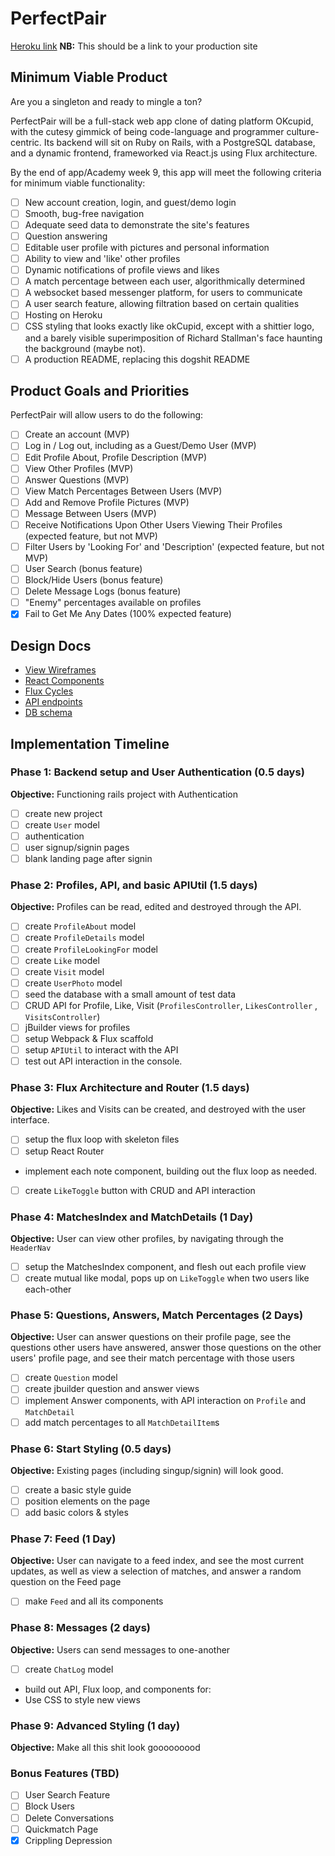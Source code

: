# PerfectPair

[Heroku link][heroku] **NB:** This should be a link to your production site

[heroku]: http://www.herokuapp.com

## Minimum Viable Product

Are you a singleton and ready to mingle a ton?

PerfectPair will be a full-stack web app clone of dating platform OKcupid, with the cutesy gimmick of being code-language and programmer culture-centric. Its backend will sit on Ruby on Rails, with a PostgreSQL database, and a dynamic frontend, frameworked via React.js using Flux architecture.

By the end of app/Academy week 9, this app will meet the following criteria for minimum viable functionality:

- [ ] New account creation, login, and guest/demo login
- [ ] Smooth, bug-free navigation
- [ ] Adequate seed data to demonstrate the site's features
- [ ] Question answering
- [ ] Editable user profile with pictures and personal information
- [ ] Ability to view and 'like' other profiles
- [ ] Dynamic notifications of profile views and likes
- [ ] A match percentage between each user, algorithmically determined
- [ ] A websocket based messenger platform, for users to communicate
- [ ] A user search feature, allowing filtration based on certain qualities
- [ ] Hosting on Heroku
- [ ] CSS styling that looks exactly like okCupid, except with a shittier logo, and a barely visible superimposition of Richard Stallman's face haunting the background (maybe not).
- [ ] A production README, replacing this dogshit README

## Product Goals and Priorities

PerfectPair will allow users to do the following:

<!-- This is a Markdown checklist. Use it to keep track of your
progress. Put an x between the brackets for a checkmark: [x] -->

- [ ] Create an account (MVP)
- [ ] Log in / Log out, including as a Guest/Demo User (MVP)
- [ ] Edit Profile About, Profile Description (MVP)
- [ ] View Other Profiles (MVP)
- [ ] Answer Questions (MVP)
- [ ] View Match Percentages Between Users (MVP)
- [ ] Add and Remove Profile Pictures (MVP)
- [ ] Message Between Users (MVP)
- [ ] Receive Notifications Upon Other Users Viewing Their Profiles (expected feature, but not MVP)
- [ ] Filter Users by 'Looking For' and 'Description' (expected feature, but not MVP)
- [ ] User Search (bonus feature)
- [ ] Block/Hide Users (bonus feature)
- [ ] Delete Message Logs (bonus feature)
- [ ] "Enemy" percentages available on profiles
- [x] Fail to Get Me Any Dates (100% expected feature)

## Design Docs
* [View Wireframes][views]
* [React Components][components]
* [Flux Cycles][flux-cycles]
* [API endpoints][api-endpoints]
* [DB schema][schema]

[views]: ./docs/views.md
[components]: ./docs/components.md
[flux-cycles]: ./docs/flux-cycles.md
[api-endpoints]: ./docs/api-endpoints.md
[schema]: ./docs/schema.md

## Implementation Timeline

### Phase 1: Backend setup and User Authentication (0.5 days)

**Objective:** Functioning rails project with Authentication

- [ ] create new project
- [ ] create `User` model
- [ ] authentication
- [ ] user signup/signin pages
- [ ] blank landing page after signin

### Phase 2: Profiles, API, and basic APIUtil (1.5 days)

**Objective:** Profiles can be read, edited and destroyed through
the API.

- [ ] create `ProfileAbout` model
- [ ] create `ProfileDetails` model
- [ ] create `ProfileLookingFor` model
- [ ] create `Like` model
- [ ] create `Visit` model
- [ ] create `UserPhoto` model
- [ ] seed the database with a small amount of test data
- [ ] CRUD API for Profile, Like, Visit (`ProfilesController`, `LikesController` , `VisitsController`)
- [ ] jBuilder views for profiles
- [ ] setup Webpack & Flux scaffold
- [ ] setup `APIUtil` to interact with the API
- [ ] test out API interaction in the console.

### Phase 3: Flux Architecture and Router (1.5 days)

**Objective:** Likes and Visits can be created, and destroyed with the
user interface.

- [ ] setup the flux loop with skeleton files
- [ ] setup React Router
- implement each note component, building out the flux loop as needed.
- [ ] create `LikeToggle` button with CRUD and API interaction

### Phase 4: MatchesIndex and MatchDetails (1 Day)

**Objective:** User can view other profiles, by navigating through the `HeaderNav`

- [ ] setup the MatchesIndex component, and flesh out each profile view
- [ ] create mutual like modal, pops up on `LikeToggle` when two users like each-other

### Phase 5: Questions, Answers, Match Percentages (2 Days)

**Objective:** User can answer questions on their profile page, see the questions other users have answered, answer those questions on the other users' profile page, and see their match percentage with those users

- [ ] create `Question` model
- [ ] create jbuilder question and answer views
- [ ] implement Answer components, with API interaction on `Profile` and `MatchDetail`
- [ ] add match percentages to all `MatchDetailItem`s

### Phase 6: Start Styling (0.5 days)

**Objective:** Existing pages (including singup/signin) will look good.

- [ ] create a basic style guide
- [ ] position elements on the page
- [ ] add basic colors & styles

### Phase 7: Feed (1 Day)

**Objective:** User can navigate to a feed index, and see the most current updates, as well as view a selection of matches, and answer a random question on the Feed page

- [ ] make `Feed` and all its components

### Phase 8: Messages (2 days)

**Objective:** Users can send messages to one-another

- [ ] create `ChatLog` model
- build out API, Flux loop, and components for:
- Use CSS to style new views

### Phase 9: Advanced Styling (1 day)

**Objective:** Make all this shit look gooooooood

### Bonus Features (TBD)
- [ ] User Search Feature
- [ ] Block Users
- [ ] Delete Conversations
- [ ] Quickmatch Page
- [x] Crippling Depression

[phase-one]: ./docs/phases/phase1.md
[phase-two]: ./docs/phases/phase2.md
[phase-three]: ./docs/phases/phase3.md
[phase-four]: ./docs/phases/phase4.md
[phase-five]: ./docs/phases/phase5.md
[phase-six]: ./docs/phases/phase6.md
[phase-seven]: ./docs/phases/phase7.md
[phase-eight]: ./docs/phases/phase8.md
[phase-nine]: ./docs/phases/phase9.md
